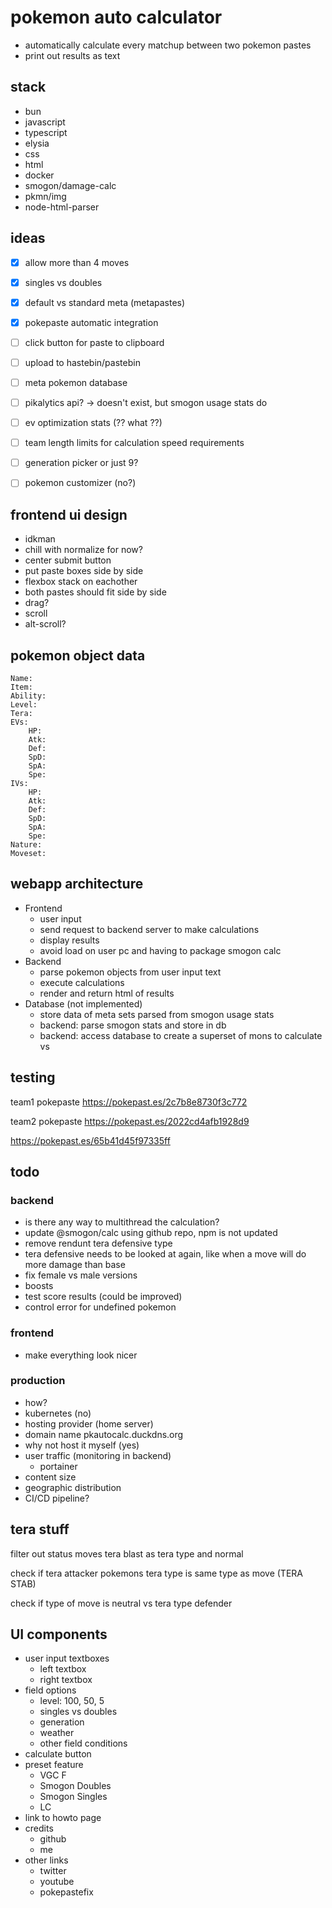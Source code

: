 # pokemon auto calculator
- automatically calculate every matchup between two pokemon pastes
- print out results as text

## stack
- bun
- javascript
- typescript
- elysia
- css
- html
- docker
- smogon/damage-calc
- pkmn/img
- node-html-parser


## ideas

- [x] allow more than 4 moves
- [x] singles vs doubles
- [x] default vs standard meta (metapastes)
- [x] pokepaste automatic integration
- [ ] click button for paste to clipboard
- [ ] upload to hastebin/pastebin
- [ ] meta pokemon database
- [ ] pikalytics api? -> doesn't exist, but smogon usage stats do
- [ ] ev optimization stats (?? what ??)
- [ ] team length limits for calculation speed requirements
- [ ] generation picker or just 9?
- [ ] pokemon customizer (no?)


## frontend ui design
- idkman
- chill with normalize for now?
- center submit button
- put paste boxes side by side
- flexbox stack on eachother
- both pastes should fit side by side
- drag?
- scroll
- alt-scroll?

## pokemon object data
```
Name:
Item:
Ability:
Level:
Tera:
EVs: 
	HP:
	Atk:
	Def:
	SpD:
	SpA:
	Spe:
IVs:
	HP:
	Atk:
	Def:
	SpD:
	SpA:
	Spe:
Nature:
Moveset:
```

## webapp architecture

- Frontend
	- user input
	- send request to backend server to make calculations
	- display results
	- avoid load on user pc and having to package smogon calc
- Backend
	- parse pokemon objects from user input text
	- execute calculations
	- render and return html of results
- Database (not implemented)
	- store data of meta sets parsed from smogon usage stats
	- backend: parse smogon stats and store in db
	- backend: access database to create a superset of mons to calculate vs
	

## testing
team1 pokepaste
https://pokepast.es/2c7b8e8730f3c772

team2 pokepaste
https://pokepast.es/2022cd4afb1928d9

https://pokepast.es/65b41d45f97335ff


## todo

### backend
- is there any way to multithread the calculation?
- update @smogon/calc using github repo, npm is not updated
- remove rendunt tera defensive type
- tera defensive needs to be looked at again, like when a move will do more damage than base
- fix female vs male versions
- boosts
- test score results (could be improved)
- control error for undefined pokemon

### frontend
- make everything look nicer

### production
- how? 
- kubernetes (no)
- hosting provider (home server)
- domain name pkautocalc.duckdns.org
- why not host it myself (yes)
- user traffic (monitoring in backend)
	- portainer
- content size
- geographic distribution
- CI/CD pipeline?


## tera stuff
filter out status moves
tera blast as tera type and normal

check if tera attacker pokemons tera type is same type as move (TERA STAB) 

check if type of move is neutral vs tera type defender


## UI components
- user input textboxes
	- left textbox
	- right textbox
- field options
	- level: 100, 50, 5
	- singles vs doubles
	- generation
	- weather
	- other field conditions
- calculate button
- preset feature
	- VGC F
	- Smogon Doubles
	- Smogon Singles
	- LC
- link to howto page
- credits
	- github
	- me
- other links
	- twitter
	- youtube
	- pokepastefix
